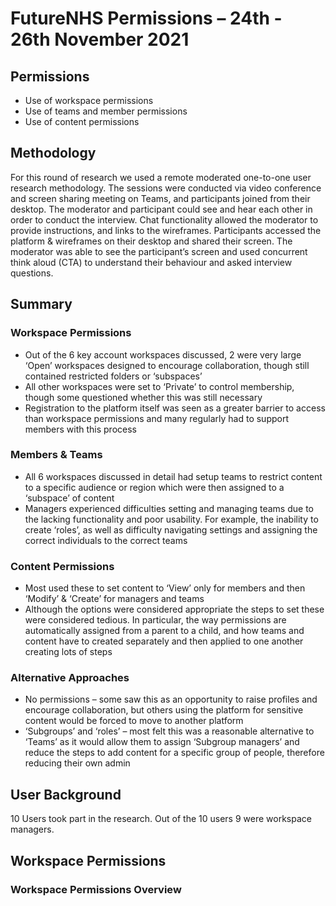 # FutureNHS Permissions – 24th - 26th November 2021

## Permissions

- Use of workspace permissions​
- Use of teams and member permissions​
- Use of content permissions​

## Methodology

For this round of research we used a remote moderated one-to-one user research methodology. The sessions were conducted via video conference and screen sharing meeting on Teams, and participants joined from their desktop. The moderator and participant could see and hear each other in order to conduct the interview. Chat functionality allowed the moderator to provide instructions, and links to the wireframes. Participants accessed the platform & wireframes on their desktop and shared their screen. The moderator was able to see the participant’s screen and used concurrent think aloud (CTA) to understand their behaviour and asked interview questions.

## Summary

### Workspace Permissions

- Out of the 6 key account workspaces discussed, 2 were very large ‘Open’ workspaces designed to encourage collaboration, though still contained restricted folders or ‘subspaces’
- All other workspaces were set to ‘Private’ to control membership, though some questioned whether this was still necessary
- Registration to the platform itself was seen as a greater barrier to access than workspace permissions and many regularly had to support members with this process

### Members & Teams

- All 6 workspaces discussed in detail had setup teams to restrict content to a specific audience or region which were then assigned to a ‘subspace’ of content​
- Managers experienced difficulties setting and managing teams due to the lacking functionality and poor usability. For example, the inability to create ‘roles’, as well as difficulty navigating settings and assigning the correct individuals to the correct teams​

### Content Permissions

- Most used these to set content to ‘View’ only for members and then ‘Modify’ & ‘Create’ for managers and teams
- Although the options were considered appropriate the steps to set these were considered tedious. In particular, the way permissions are automatically assigned from a parent to a child, and how teams and content have to created separately and then applied to one another creating lots of steps ​

### Alternative Approaches

- No permissions – some saw this as an opportunity to raise profiles and encourage collaboration, but others using the platform for sensitive content would be forced to move to another platform​
- ‘Subgroups’ and ‘roles’ – most felt this was a reasonable alternative to ‘Teams’ as it would allow them to assign ‘Subgroup managers’ and reduce the steps to add content for a specific group of people, therefore reducing their own admin​

## User Background

10 Users took part in the research. Out of the 10 users 9 were workspace managers.

## Workspace Permissions

### Workspace Permissions Overview


















